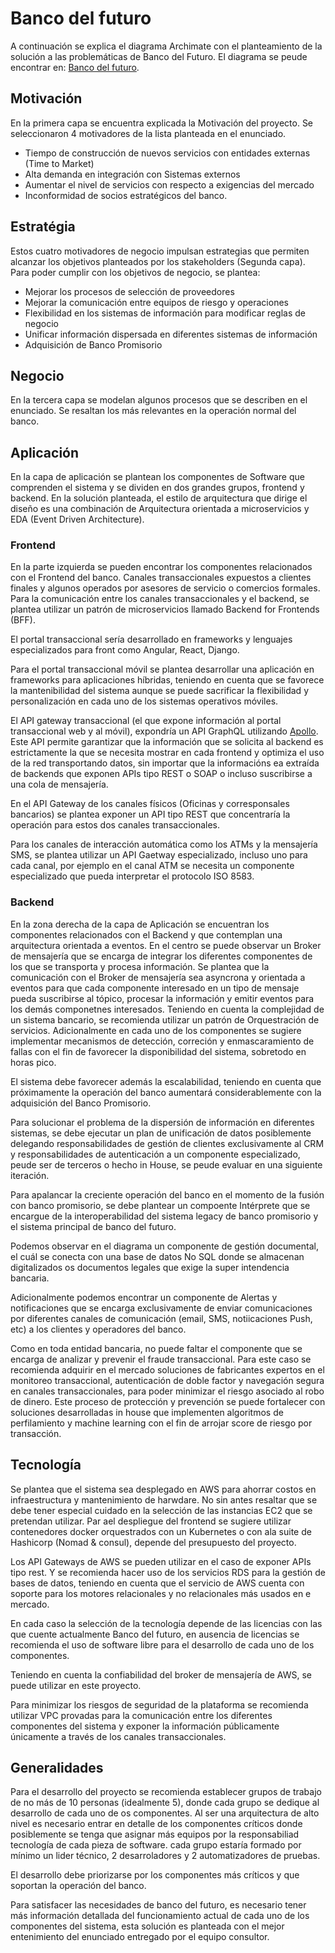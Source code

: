 # Banco del futuro

A continuación se explica el diagrama Archimate con el planteamiento de la solución a las problemáticas de Banco del Futuro. El diagrama se peude encontrar en: [Banco del futuro](Hard_Skills.pdf).

## Motivación
En la primera capa se encuentra explicada la Motivación del proyecto. Se seleccionaron 4 motivadores de la lista planteada en el enunciado. 
-	Tiempo de construcción de nuevos servicios con entidades externas (Time to Market)
-	Alta demanda en integración con Sistemas externos
-	Aumentar el nivel de servicios con respecto a exigencias del mercado
-	Inconformidad de socios estratégicos del banco.

## Estratégia
Estos cuatro motivadores de negocio impulsan estrategias que permiten alcanzar los objetivos planteados por los stakeholders (Segunda capa). Para poder cumplir con los objetivos de negocio, se plantea:

-	Mejorar los procesos de selección de proveedores
-	Mejorar la comunicación entre equipos de riesgo y operaciones
-	Flexibilidad en los sistemas de información para modificar reglas de negocio
-	Unificar información dispersada en diferentes sistemas de información
-	Adquisición de Banco Promisorio

## Negocio
En la tercera capa se modelan algunos procesos que se describen en el enunciado. Se resaltan los más relevantes en la operación normal del banco.

## Aplicación
En la capa de aplicación se plantean los componentes de Software que comprenden el sistema y se dividen en dos grandes grupos, frontend y backend. En la solución planteada, el estilo de arquitectura que dirige el diseño es una combinación de Arquitectura orientada a microservicios y EDA (Event Driven Architecture).

### Frontend
En la parte izquierda se pueden encontrar los componentes relacionados con el Frontend del banco. Canales transaccionales expuestos a clientes finales y algunos operados por asesores de servicio o comercios formales. Para la comunicación entre los canales transaccionales y el backend, se plantea utilizar un patrón de microservicios llamado Backend for Frontends (BFF).

El portal transaccional sería desarrollado en frameworks y lenguajes especializados para front como Angular, React, Django.

Para el portal transaccional móvil se plantea desarrollar una aplicación en frameworks para aplicaciones híbridas, teniendo en cuenta que se favorece la mantenibilidad del sistema aunque se puede sacrificar la flexibilidad y personalización en cada uno de los sistemas operativos móviles.

 El API gateway transaccional (el que expone información al portal transaccional web y al móvil), expondría un API GraphQL utilizando [Apollo](https://www.apollographql.com/docs/federation/api/apollo-gateway/). Este API permite garantizar que la información que se solicita al backend es estrictamente la que se necesita mostrar en cada frontend y optimiza el uso de la red transportando datos, sin importar que la informacións ea extraída de backends que exponen APIs tipo REST o SOAP o incluso suscribirse a una cola de mensajería.

En el API Gateway de los canales físicos (Oficinas y corresponsales bancarios) se plantea exponer un API tipo REST que concentraría la operación para estos dos canales transaccionales.

Para los canales de interacción automática como los ATMs y la mensajería SMS, se plantea utilizar un API Gaetway especializado, incluso uno para cada canal, por ejemplo en el canal ATM se necesita un componente especializado que pueda interpretar el protocolo ISO 8583.

### Backend
En la zona derecha de la capa de Aplicación se encuentran los componentes relacionados con el Backend y que contemplan una arquitectura orientada a eventos. En el centro se puede observar un Broker de mensajería que se encarga de integrar los diferentes componentes de los que se transporta y procesa información. Se plantea que la comunicación con el Broker de mensajería sea asyncrona y orientada a eventos para que cada componente interesado en un tipo de mensaje pueda suscribirse al tópico, procesar la información y emitir eventos para los demás componetnes interesados. Teniendo en cuenta la complejidad de un sistema bancario, se recomienda utilizar un patrón de Orquestración de servicios. Adicionalmente en cada uno de los componentes se sugiere implementar mecanismos de detección, correción y enmascaramiento de fallas con el fin de favorecer la disponibilidad del sistema, sobretodo en horas pico. 

El sistema debe favorecer además la escalabilidad, teniendo en cuenta que próximamente la operación del banco aumentará considerablemente con la adquisición del Banco Promisorio.

Para solucionar el problema de la dispersión de información en diferentes sistemas, se debe ejecutar un plan de unificación de datos posiblemente delegando responsabilidades de gestión de clientes exclusivamente al CRM y responsabilidades de autenticación a un componente especializado, peude ser de terceros o hecho in House, se peude evaluar en una siguiente iteración. 

Para apalancar la creciente operación del banco en el momento de la fusión con banco promisorio, se debe plantear un compoente Intérprete que se encargue de la interoperabilidad del sistema legacy de banco promisorio y el sistema principal de banco del futuro. 

Podemos observar en el diagrama un componente de gestión documental, el cuál se conecta con una base de datos No SQL donde se almacenan digitalizados os documentos legales que exige la super intendencia bancaria.

Adicionalmente podemos encontrar un componente de Alertas y notificaciones que se encarga exclusivamente de enviar comunicaciones por diferentes canales de comunicación (email, SMS, notiicaciones Push, etc) a los clientes y operadores del banco.

Como en toda entidad bancaria, no puede faltar el componente que se encarga de analizar y prevenir el fraude transaccional. Para este caso se recomienda adquirir en el mercado soluciones de fabricantes expertos en el monitoreo transaccional, autenticación de doble factor y navegación segura en canales transaccionales, para poder minimizar el riesgo asociado al robo de dinero. Este proceso de protección y prevención se puede fortalecer con soluciones desarrolladas in house que implementen algoritmos de perfilamiento y machine learning con el fin de arrojar score de riesgo por transacción.

## Tecnología
Se plantea que el sistema sea desplegado en AWS para ahorrar costos en infraestructura y mantenimiento de harwdare. No sin antes resaltar que se debe tener especial cuidado en la selección de las instancias EC2 que se pretendan utilizar. Par ael despliegue del frontend se sugiere utilizar contenedores docker orquestrados con un Kubernetes o con ala suite de Hashicorp (Nomad & consul), depende del presupuesto del proyecto.

Los API Gateways de AWS se pueden utilizar en el caso de exponer APIs tipo rest. Y se recomienda hacer uso de los servicios RDS para la gestión de bases de datos, teniendo en cuenta que el servicio de AWS cuenta con soporte para los motores relacionales y no relacionales más usados en e mercado.

En cada caso la selección de la tecnología depende de las licencias con las que cuente actualmente Banco del futuro, en ausencia de licencias se recomienda el uso de software libre para el desarrollo de cada uno de los componentes. 

Teniendo en cuenta la confiabilidad del broker de mensajería de AWS, se puede utilizar en este proyecto.

Para minimizar los riesgos de seguridad de la plataforma se recomienda utilizar VPC provadas para la comunicación entre los diferentes componentes del sistema y exponer la información públicamente únicamente a través de los canales transaccionales.

## Generalidades
Para el desarrollo del proyecto se recomienda establecer grupos de trabajo de no más de 10 personas (idealmente 5), donde cada grupo se dedique al desarrollo de cada uno de os componentes. Al ser una arquitectura de alto nivel es necesario entrar en detalle de los componentes críticos donde posiblemente se tenga que asignar más equipos por la responsabiliad tecnología de cada pieza de software. cada grupo estaría formado por mínimo un lider técnico, 2 desarroladores y 2 automatizadores de pruebas. 

El desarrollo debe priorizarse por los componentes más críticos y que soportan la operación del banco. 

Para satisfacer las necesidades de banco del futuro, es necesario tener más información detallada del funcionamiento actual de cada uno de los componentes del sistema, esta solución es planteada con el mejor entenimiento del enunciado entregado por el equipo consultor.